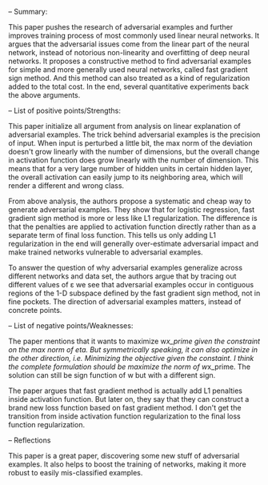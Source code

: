 – Summary:

This paper pushes the research of adversarial examples and further improves
training process of most commonly used linear neural networks. It argues that
the adversarial issues come from the linear part of the neural network, instead
of notorious non-linearity and overfitting of deep neural networks. It proposes
a constructive method to find adversarial examples for simple and more generally
used neural networks, called fast gradient sign method. And this method can also
treated as a kind of regularization added to the total cost. In the end, several
quantitative experiments back the above arguments.

– List of positive points/Strengths:

This paper initialize all argument from analysis on linear explanation of
adversarial examples. The trick behind adversarial examples is the precision of
input. When input is perturbed a little bit, the max norm of the deviation
doesn't grow linearly with the number of dimensions, but the overall change in
activation function does grow linearly with the number of dimension. This means
that for a very large number of hidden units in certain hidden layer, the
overall activation can easily jump to its neighboring area, which will render a
different and wrong class.

From above analysis, the authors propose a systematic and cheap way to generate
adversarial examples. They show that for logistic regression, fast gradient sign
method is more or less like L1 regularization. The difference is that the
penalties are applied to activation function directly rather than as a separate
term of final loss function. This tells us only adding L1 regularization in the
end will generally over-estimate adversarial impact and make trained networks
vulnerable to adversarial examples.


To answer the question of why adversarial examples generalize across different
networks and data set, the authors argue that by tracing out different values of 
ε we see that adversarial examples occur in contiguous regions of the 1-D 
subspace defined by the fast gradient sign method, not in fine pockets. The
direction of adversarial examples matters, instead of concrete points.

– List of negative points/Weaknesses:

The paper mentions that it wants to maximize w*x_prime given the constraint on
the max norm of eta. But symmetrically speaking, it can also optimize in the
other direction, i.e. Minimizing the objective given the constaint. I think the
complete formulation should be maximize the norm of w*x_prime. The solution can
still be sign function of w but with a different sign.

The paper argues that fast gradient method is actually add L1 penalties inside
activation function. But later on, they say that they can construct a brand new
loss function based on fast gradient method. I don't get the transition from
inside activation function regularization to the final loss function
regularization.

– Reflections

This paper is a great paper, discovering some new stuff of adversarial examples.
It also helps to boost the training of networks, making it more robust to easily
mis-classified examples.
